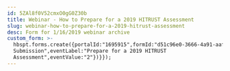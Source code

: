 ```yaml
---
id: 5ZAl8f0V52cmxO0gG0Z30b
title: Webinar - How to Prepare for a 2019 HITRUST Assessment
slug: webinar-how-to-prepare-for-a-2019-hitrust-assessment
desc: Form for 1/16/2019 webinar archive
custom_form: >-
  hbspt.forms.create({portalId:"1695915",formId:"d51c96e0-3666-4a91-aafb-1724a11ef86b",css:"",target:"#hsFormContainer",onFormSubmit:function(e){window.dataLayer=window.dataLayer||[],window.dataLayer.push({event:"GAEvent",eventCategory:"Webinar",eventAction:"Form
  Submission",eventLabel:"Prepare for a 2019 HITRUST
  Assessment",eventValue:"2"})}});
---
```


  